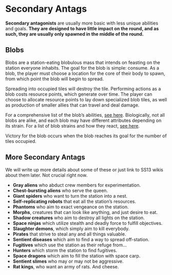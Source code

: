 # Secondary Antags

**Secondary antagonists** are usually more basic with less unique abilities and goals. **They are designed to have little impact on the round, and as such, they are usually only spawned in the middle of the round.**

## Blobs <img src="https://lh3.googleusercontent.com/Gu82RVgvMEJshQ79i0fFAW66sFtgTQLpF0AfwWAyR1F3l7HRUfMEF4FfTpmX8vjrk_9rxG7ehL-0jjHLnOS2A6S8CC0wLM7EWRi5OGGk5-j8qg-7am-LlKL4CxpPE6MiTQBYwsnmByIs66rAcKTFVw" alt="" data-size="line">

Blobs are a station-eating blobulous mass that intends on feasting on the station everyone inhabits. The goal for the blob is simple: consume. As a blob, the player must choose a location for the core of their body to spawn, from which point the blob will begin to spread.&#x20;

Spreading into occupied tiles will destroy the tile. Performing actions as a blob costs resource points, which generate over time. The player can choose to allocate resource points to lay down specialized blob tiles, as well as production of smaller allies that can travel and deal damage.&#x20;

For a comprehensive list of the blob’s abilities, [see here](https://tgstation13.org/wiki/Blob#Blob\_Powers). Biologically, not all blobs are alike, and each blob may have different attributes depending on its strain. For a list of blob strains and how they react, [see here](https://tgstation13.org/wiki/Blob#Blob\_Powers).&#x20;

Victory for the blob occurs when the blob reaches its goal for the number of tiles occupied.

## More Secondary Antags <img src="https://lh3.googleusercontent.com/Gu82RVgvMEJshQ79i0fFAW66sFtgTQLpF0AfwWAyR1F3l7HRUfMEF4FfTpmX8vjrk_9rxG7ehL-0jjHLnOS2A6S8CC0wLM7EWRi5OGGk5-j8qg-7am-LlKL4CxpPE6MiTQBYwsnmByIs66rAcKTFVw" alt="" data-size="line">

We will write up more details about some of these or just link to SS13 wikis about them later. Not crucial right now.

* **Gray aliens** who abduct crew members for experimentation.
* **Chest-bursting aliens** who serve the queen.
* **Giant spiders** who want to turn the station into a nest.
* **Self-replicating robots** that eat all the station’s resources.
* **Phantoms** who aim to exact vengeance on the station.
* **Morphs**, creatures that can look like anything, and just desire to eat.
* **Shadow creatures** who aim to destroy all lights on the station.
* **Space ninjas** which utilize stealth and deadly force to fulfill objectives.
* **Slaughter demons**, which simply aim to kill everybody.
* **Pirates** that strive to steal any and all things valuable.
* **Sentient diseases** which aim to find a way to spread off-station.
* **Fugitives** which use the station as their refuge from…
* **Hunters** which storm the station to find fugitives.
* **Space dragons** which aim to fill the station with space carp.
* **Sentient slimes** who may or may not be aggressive.
* **Rat kings**, who want an army of rats. And cheese.
